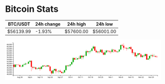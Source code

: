 # Bitcoin Stats

BTC/USDT|24h change|24h high|24h low|
|---|---|---|---|
|$56139.99|-1.93%|$57600.00|$56001.00|

<img src="./chart.svg">

